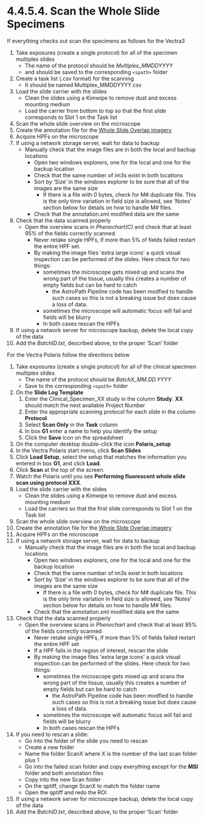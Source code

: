 # 4.4.5.4. Scan the Whole Slide Specimens
If everything checks out scan the specimens as follows for the Vectra3
1. Take exposures (create a single protocol) for all of the specimen multiplex slides 
    - The name of the protocol should be *Multiplex_MMDDYYYY* 
    - and should be saved to the corresponding ```<spath>``` folder
2.	Create a task list (.csv format) for the scanning
    - It should be named Multiplex_MMDDYYYY.csv
3.	Load the slide carrier with the slides
    - Clean the slides using a Kimwipe to remove dust and excess mounting medium
    - Load the carrier from bottom to top so that the first slide corresponds to Slot 1 on the Task list
4.	Scan the whole slide overview on the microscope
5.	Create the annotation file for the [Whole Slide Overlap imagery](CreatingaWholeSlideScanningPlan.md)
6.	Acquire HPFs on the microscope
7.	If using a network storage server, wait for data to backup
    - Manually check that the image files are in both the local and backup locations
      - Open two windows explorers, one for the local and one for the backup location
      - Check that the same number of im3s exist in both locations 
      - Sort by ‘Size’ in the windows explorer to be sure that all of the images are the same size
        - If there is a file with 0 bytes, check for M# duplicate file. This is the only time variation in field size is allowed, see ‘Notes’ section below for details on how to handle M# files.
      - Check that the annotation.xml modified data are the same
8. Check that the data scanned properly
   - Open the overview scans in *Phenochart(C)* and check that at least 95% of the fields correctly scanned
      - Never retake single HPFs, if more than 5% of fields failed restart the entire HPF set. 
      - By making the image files 'extra large icons' a quick visual inspection can be performed of the slides. Here check for two things:
        - sometimes the microscope gets mixed up and scans the wrong part of the tissue, usually this creates a number of empty fields but can be hard to catch 
          - the AstroPath Pipeline code has been modfied to handle such cases so this is not a breaking issue but does cause a loss of data.
        - sometimes the microscope will automatic focus will fail and fields will be blurry
        - In both cases rescan the HPFs
9. If using a network server for microscope backup, delete the local copy of the data 
10.	Add the *BatchID.txt*, described above, to the proper ‘Scan’ folder

For the Vectra Polaris follow the directions below
1. Take exposures (create a single protocol) for all of the clinical specimen multiplex slides 
    - The name of the protocol should be *BatchX_MM.DD.YYYY* 
    - Save to the corresponding ```<spath>``` folder
1.	On the **Slide Log Template**
	1.	Enter the Clinical_Specimen_XX study in the column **Study**. **XX** should match the next available Project Number
	1.	Enter the appropriate scanning protocol for each slide in the column **Protocol**
	1.	Select **Scan Only** in the **Task** column
	1.	In box **G1** enter a name to help you identify the setup
	1.	Click the **Save** icon on the spreadsheet
1.	On the computer desktop double-click the icon **Polaris_setup**
1.	In the Vectra Polaris start menu, click **Scan Slides**
1.	Click **Load Setup**, select the setup that matches the information you entered in box **G1**, and click **Load**.
1.	Click **Scan** at the top of the screen.
1.	Watch the Polaris until you see **Performing fluorescent whole slide scan using protocol XXX**.
1.	Load the slide carrier with the slides
    - Clean the slides using a Kimwipe to remove dust and excess mounting medium
    - Load the carriers so that the first slide corresponds to Slot 1 on the Task list
1.	Scan the whole slide overview on the microscope
1.	Create the annotation file for the [Whole Slide Overlap imagery](CreatingaWholeSlideScanningPlan.md)
1.	Acquire HPFs on the microscope
1.	If using a network storage server, wait for data to backup
    - Manually check that the image files are in both the local and backup locations
      - Open two windows explorers, one for the local and one for the backup location
      - Check that the same number of im3s exist in both locations 
      - Sort by ‘Size’ in the windows explorer to be sure that all of the images are the same size
        - If there is a file with 0 bytes, check for M# duplicate file. This is the only time variation in field size is allowed, see ‘Notes’ section below for details on how to handle M# files.
      - Check that the annotation.xml modified data are the same
1. Check that the data scanned properly
   - Open the overview scans in *Phenochart* and check that at least 95% of the fields correctly scanned
      - Never retake single HPFs, if more than 5% of fields failed restart the entire HPF set
      - If a HPF fails in the region of interest, rescan the slide
      - By making the image files 'extra large icons' a quick visual inspection can be performed of the slides. Here check for two things:
        - sometimes the microscope gets mixed up and scans the wrong part of the tissue, usually this creates a number of empty fields but can be hard to catch 
          - the AstroPath Pipeline code has been modfied to handle such cases so this is not a breaking issue but does cause a loss of data.
        - sometimes the microscope will automatic focus will fail and fields will be blurry
        - In both cases rescan the HPFs
1. If you need to rescan a slide:
   - Go into the folder of the slide you need to rescan
   - Create a new folder
   - Name the folder ScanX where X is the number of the last scan folder plus 1
   - Go into the failed scan folder and copy everything except for the **MSI** folder and both annotation files
   - Copy into the new Scan folder
   - On the qptiff, change ScanX to match the folder name
   - Open the qptiff and redo the ROI
1. If using a network server for microscope backup, delete the local copy of the data 
1.	Add the *BatchID.txt*, described above, to the proper ‘Scan’ folder
